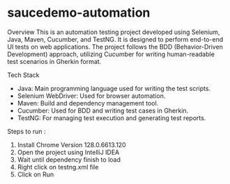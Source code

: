 # saucedemo-automation
Overview
This is an automation testing project developed using Selenium, Java, Maven, Cucumber, and TestNG. It is designed to perform end-to-end UI tests on web applications. The project follows the BDD (Behavior-Driven Development) approach, utilizing Cucumber for writing human-readable test scenarios in Gherkin format.

Tech Stack
- Java: Main programming language used for writing the test scripts.
- Selenium WebDriver: Used for browser automation.
- Maven: Build and dependency management tool.
- Cucumber: Used for BDD and writing test cases in Gherkin.
- TestNG: For managing test execution and generating test reports.

Steps to run :
1. Install Chrome Version 128.0.6613.120
2. Open the project using IntelliJ IDEA
3. Wait until dependency finish to load
4. Right click on testng.xml file
5. Click on Run